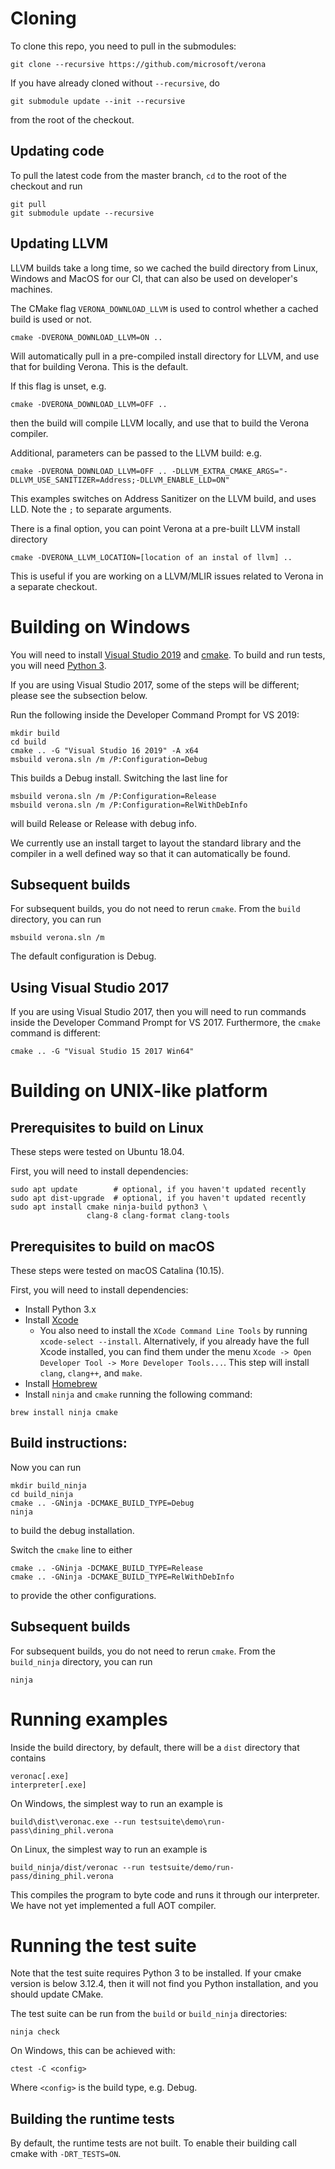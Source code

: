 # Cloning

To clone this repo, you need to pull in the submodules:
```
git clone --recursive https://github.com/microsoft/verona
```

If you have already cloned without `--recursive`, do
```
git submodule update --init --recursive
```
from the root of the checkout.

## Updating code

To pull the latest code from the master branch, `cd` to the root of the
checkout and run
```
git pull
git submodule update --recursive
```

## Updating LLVM

LLVM builds take a long time, so we cached the build directory from Linux, Windows and MacOS for our CI, that can also be used on developer's machines.

The CMake flag `VERONA_DOWNLOAD_LLVM` is used to control whether a cached build 
is used or not. 

```
cmake -DVERONA_DOWNLOAD_LLVM=ON ..
```
Will automatically pull in a pre-compiled install directory for LLVM, and use
that for building Verona.
This is the default.

If this flag is unset, e.g.
```
cmake -DVERONA_DOWNLOAD_LLVM=OFF ..
```
then the build will compile LLVM locally, and use that to build the Verona
compiler.

Additional, parameters can be passed to the LLVM build: e.g.
```
cmake -DVERONA_DOWNLOAD_LLVM=OFF .. -DLLVM_EXTRA_CMAKE_ARGS="-DLLVM_USE_SANITIZER=Address;-DLLVM_ENABLE_LLD=ON"
```
This examples switches on Address Sanitizer on the LLVM build, and uses LLD.
Note the `;` to separate arguments.

There is a final option, you can point Verona at a pre-built LLVM install
directory
```
cmake -DVERONA_LLVM_LOCATION=[location of an instal of llvm] ..
```
This is useful if you are working on a LLVM/MLIR issues related to Verona in a
separate checkout.

# Building on Windows

You will need to install [Visual Studio 2019][] and [cmake][].
To build and run tests, you will need [Python 3][].

If you are using Visual Studio 2017, some of the steps will be different;
please see the subsection below.

[Visual Studio 2019]: https://visualstudio.microsoft.com/downloads/
[cmake]: https://cmake.org/download/
[Python 3]: https://www.python.org/downloads/

Run the following inside the Developer Command Prompt for VS 2019:

```
mkdir build
cd build
cmake .. -G "Visual Studio 16 2019" -A x64
msbuild verona.sln /m /P:Configuration=Debug
```

This builds a Debug install. Switching the last line for
```
msbuild verona.sln /m /P:Configuration=Release
msbuild verona.sln /m /P:Configuration=RelWithDebInfo
```
will build Release or Release with debug info.

We currently use an install target to layout the standard library and the
compiler in a well defined way so that it can automatically be found.

## Subsequent builds

For subsequent builds, you do not need to rerun `cmake`. From the `build`
directory, you can run
```
msbuild verona.sln /m
```
The default configuration is Debug.

## Using Visual Studio 2017

If you are using Visual Studio 2017, then you will need to run commands
inside the Developer Command Prompt for VS 2017.
Furthermore, the `cmake` command is different:
```
cmake .. -G "Visual Studio 15 2017 Win64"
```

# Building on UNIX-like platform

## Prerequisites to build on Linux

These steps were tested on Ubuntu 18.04.

First, you will need to install dependencies:
```
sudo apt update        # optional, if you haven't updated recently
sudo apt dist-upgrade  # optional, if you haven't updated recently
sudo apt install cmake ninja-build python3 \
                 clang-8 clang-format clang-tools
```

## Prerequisites to build on macOS

These steps were tested on macOS Catalina (10.15).

First, you will need to install dependencies:

- Install Python 3.x
- Install [Xcode](https://developer.apple.com/xcode/download/)
   - You also need to install the `XCode Command Line Tools` by running 
   `xcode-select --install`. Alternatively, if you already have the full Xcode 
   installed, you can find them under the menu 
   `Xcode -> Open Developer Tool -> More Developer Tools...`. This step will 
   install `clang`, `clang++`, and `make`.
- Install [Homebrew](https://brew.sh/)
- Install `ninja` and `cmake` running the following command:
```
brew install ninja cmake
```

## Build instructions:

Now you can run
```
mkdir build_ninja
cd build_ninja
cmake .. -GNinja -DCMAKE_BUILD_TYPE=Debug
ninja
```
to build the debug installation.

Switch the `cmake` line to either
```
cmake .. -GNinja -DCMAKE_BUILD_TYPE=Release
cmake .. -GNinja -DCMAKE_BUILD_TYPE=RelWithDebInfo
```
to provide the other configurations.

## Subsequent builds

For subsequent builds, you do not need to rerun `cmake`.
From the `build_ninja` directory, you can run
```
ninja
```

# Running examples

Inside the build directory, by default, there will be a `dist` directory that
contains
```
veronac[.exe]
interpreter[.exe]
```
On Windows, the simplest way to run an example is
```
build\dist\veronac.exe --run testsuite\demo\run-pass\dining_phil.verona
```

On Linux, the simplest way to run an example is
```
build_ninja/dist/veronac --run testsuite/demo/run-pass/dining_phil.verona
```

This compiles the program to byte code and runs it through our interpreter. 
We have not yet implemented a full AOT compiler.


# Running the test suite

Note that the test suite requires Python 3 to be installed. If your cmake version is below 3.12.4, then it will not find you Python installation, and you should update CMake.

The test suite can be run from the `build` or `build_ninja` directories:
```
ninja check
```

On Windows, this can be achieved with:
```
ctest -C <config>
```
Where `<config>` is the build type, e.g. Debug.

## Building the runtime tests

By default, the runtime tests are not built. To enable their building
call cmake with `-DRT_TESTS=ON`.